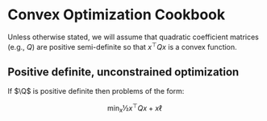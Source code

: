 # Convex Optimization Cookbook

Unless otherwise stated, we will assume that quadratic coefficient matrices
(e.g., $Q$) are positive semi-definite so that $x^\top Q x$ is a convex
function.

## Positive definite, unconstrained optimization

If $\Q$ is positive definite then problems of the form:

$$ \min_x ½ x^\top Q x + x \ell $$



